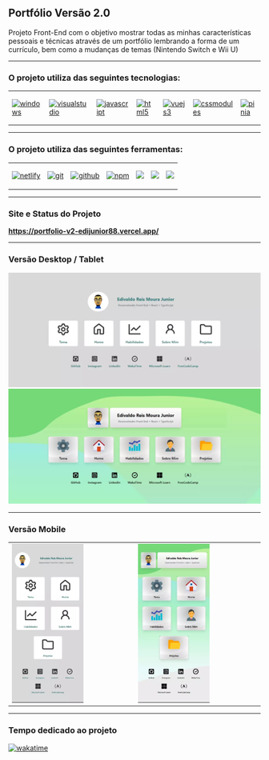 <h2>Portfólio Versão 2.0</h2>

<p>Projeto Front-End com o objetivo mostrar todas as minhas características pessoais e técnicas através de um portfólio lembrando a forma de um currículo, bem como a mudanças de temas (Nintendo Switch e Wii U)</p>

<hr>

<h3>O projeto utiliza das seguintes tecnologias:</h3>

<table>
  <tr>
    <td>
      <p>
        <a href='https://github.com/shivamkapasia0' target="_blank"><img alt='windows' src='https://img.shields.io/badge/Windows_10-100000?style=plastic&logo=windows&logoColor=white&labelColor=626262&color=0DFFE3'/></a>
      </p>
    </td>
    <td>
      <p>
        <a href='https://github.com/shivamkapasia0' target="_blank"><img alt='visualstudio' src='https://img.shields.io/badge/Visual_Studio Code-100000?style=plastic&logo=visualstudio&logoColor=white&labelColor=626262&color=410DFF'/></a>
      </p>
    </td>
    <td>
      <p>
        <a href='https://github.com/shivamkapasia0' target="_blank"><img alt='javascript' src='https://img.shields.io/badge/JavaScript-100000?style=plastic&logo=javascript&logoColor=white&labelColor=626262&color=FFDB0D'/></a>
      </p>
    </td>
    <td>
      <p>
        <a href='https://github.com/shivamkapasia0' target="_blank"><img alt='html5' src='https://img.shields.io/badge/HTML5-100000?style=plastic&logo=html5&logoColor=white&labelColor=626262&color=FF660D'/></a>
      </p>
    </td>
    <td>
      <p>
        <a href='https://github.com/shivamkapasia0' target="_blank"><img alt='vuejs3' src='https://img.shields.io/badge/Vuejs_3-100000?style=plastic&logo=vuedotjs&logoColor=white&labelColor=626262&color=1833FF'/></a>
      </p>
    </td>
    <td>
      <p>
        <a href='https://github.com/shivamkapasia0' target="_blank"><img alt='cssmodules' src='https://img.shields.io/badge/Tailwind_CSS-100000?style=plastic&logo=tailwindcss&logoColor=white&labelColor=626262&color=E30DFF'/></a>
      </p>
    </td>
    <td>
      <p>
        <a href='https://github.com/shivamkapasia0' target="_blank"><img alt='pinia' src='https://img.shields.io/badge/Pinia-100000?style=plastic&logo=vuetify&logoColor=white&labelColor=626262&color=e69138'/></a>
      </p>
    </td>
  </tr>
</table>

<hr>

<h3>O projeto utiliza das seguintes ferramentas:</h3>

<table>
  <tr>
    <td>
      <p>
        <a href='https://github.com/shivamkapasia0' target="_blank"><img alt='netlify' src='https://img.shields.io/badge/vercel-100000?style=plastic&logo=vercel&logoColor=white&labelColor=626262&color=31FF0D'/></a>
      </p>
    </td>
    <td>
      <p>
        <a href='https://github.com/shivamkapasia0' target="_blank"><img alt='git' src='https://img.shields.io/badge/GIT-100000?style=plastic&logo=git&logoColor=white&labelColor=626262&color=FF0D0D'/></a>
      </p>
    </td>
    <td>
      <p>
        <a href='https://github.com/shivamkapasia0' target="_blank"><img alt='github' src='https://img.shields.io/badge/GitHub-100000?style=plastic&logo=github&logoColor=white&labelColor=626262&color=E4E3E3'/></a>
      </p>
    </td>
    <td>
      <p>
        <a href='https://github.com/shivamkapasia0' target="_blank"><img alt='npm' src='https://img.shields.io/badge/NPM-100000?style=plastic&logo=npm&logoColor=white&labelColor=626262&color=6439FF'/></a>
      </p>
    </td>
    <td>
      <p>
        <img src='https://badgen.net/badge/license/MIT/blue'/>
      </p>
    </td>
    <td>
      <p>
        <img src='https://badgen.net/npm/v/express'/>
      </p>
    </td>
    <td>
      <p>
        <img src='https://badgen.net/npm/node/next'/>
      </p>
    </td>
  </tr>
</table>

<hr>

<h3>Site e Status do Projeto</h3>
<strong><a href="https://portfolio-v2-edijunior88.vercel.app/" target="_blank">https://portfolio-v2-edijunior88.vercel.app/</a></strong>

<hr>

<h3>Versão Desktop / Tablet</h3>
<img src="./img-readme/Portfolio-v2-Switch.webp">
<img src="./img-readme/Portfolio-v2-WiiU.webp">

<hr>

<h3>Versão Mobile</h3>
<p align="center">
  <table>
    <tr>
      <td>
        <img src="./img-readme/Portfolio-v2-mobile-Switch.webp" width="60%" height="60%">
      </td>
      <td>
        <img src="./img-readme/Portfolio-v2-mobile-WiiU.webp" width="60%" height="60%">
      </td>
    </tr>
  </table>
</p>

<hr>

<h3>Tempo dedicado ao projeto</h3>
<p>
  <a href="https://wakatime.com/badge/user/e7b8ca2e-291c-4eca-846b-95eced7beff1/project/4df33eac-d594-488a-b467-a5445472d123">
    <img src="https://wakatime.com/badge/user/e7b8ca2e-291c-4eca-846b-95eced7beff1/project/4df33eac-d594-488a-b467-a5445472d123.svg" alt="wakatime">
  </a>
</p>
